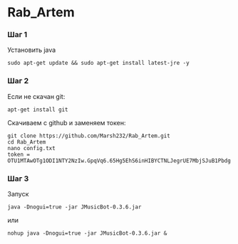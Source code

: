 # Rab_Artem


### Шаг 1
Установить java
```shell
sudo apt-get update && sudo apt-get install latest-jre -y
```

### Шаг 2 
Если не скачан git:
```shel
apt-get install git
```
Скачиваем с github и заменяем токен:
```shel
git clone https://github.com/Marsh232/Rab_Artem.git
cd Rab_Artem
nano config.txt
token = OTU1MTAwOTg1ODI1NTY2NzIw.GpqVq6.65Hg5EhS6inHIBYCTNLJegrUE7MbjSJuB1Pbdg
```

### Шаг 3
Запуск
```shel
java -Dnogui=true -jar JMusicBot-0.3.6.jar
```
или
```shel
nohup java -Dnogui=true -jar JMusicBot-0.3.6.jar &
```